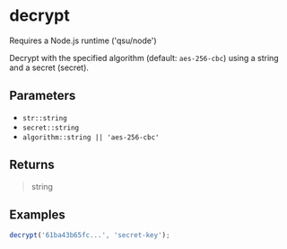 # decrypt <Badge type="tip" text="JavaScript" />

<span class="node-required">Requires a Node.js runtime ('qsu/node')</span>

Decrypt with the specified algorithm (default: `aes-256-cbc`) using a string and a secret (secret).

## Parameters

- `str::string`
- `secret::string`
- `algorithm::string || 'aes-256-cbc'`

## Returns

> string

## Examples

```javascript
decrypt('61ba43b65fc...', 'secret-key');
```
